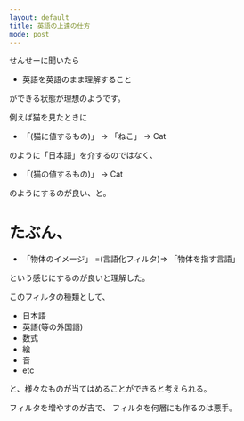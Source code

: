 ```yaml
---
layout: default
title: 英語の上達の仕方
mode: post
---
```

<!--readmore-->
せんせーに聞いたら

- 英語を英語のまま理解すること

ができる状態が理想のようです。

例えば猫を見たときに

- 「(猫に値するもの)」 -> 「ねこ」 -> Cat

のように「日本語」を介するのではなく、

- 「(猫の値するもの)」 -> Cat

のようにするのが良い、と。

# たぶん、

- 「物体のイメージ」 =(言語化フィルタ)=> 「物体を指す言語」

という感じにするのが良いと理解した。

このフィルタの種類として、

- 日本語
- 英語(等の外国語)
- 数式
- 絵
- 音
- etc

と、様々なものが当てはめることができると考えられる。

フィルタを増やすのが吉で、
フィルタを何層にも作るのは悪手。

